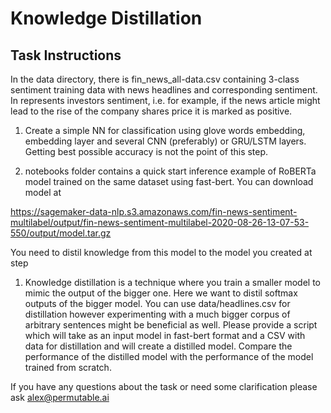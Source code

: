 # Knowledge Distillation

## Task Instructions
In the data directory, there is fin_news_all-data.csv containing 3-class 
sentiment training data with news headlines and corresponding sentiment. In 
represents investors sentiment, i.e. for example, if the news article might 
lead to the rise of the company shares price it is marked as positive.  

1. Create a simple NN for classification using glove words embedding, embedding 
layer and several CNN (preferably) or GRU/LSTM layers. Getting best possible 
accuracy is not the point of this step.

2. notebooks folder contains a quick start inference example of RoBERTa 
model trained on the same dataset using fast-bert. You can download model at

https://sagemaker-data-nlp.s3.amazonaws.com/fin-news-sentiment-multilabel/output/fin-news-sentiment-multilabel-2020-08-26-13-07-53-550/output/model.tar.gz 

You need to distil knowledge from this model to the model you created at step 
1. Knowledge distillation is a technique where you train a smaller model to 
mimic the output of the bigger one. Here we want to distil softmax outputs of 
the bigger model. You can use data/headlines.csv for distillation however 
experimenting with a much bigger corpus of arbitrary sentences might be 
beneficial as well. Please provide a script which will take as an input model in 
fast-bert format and a CSV with data for distillation and will create a 
distilled model. Compare the performance of the distilled model with the performance
of the model trained from scratch.

If you have any questions about the task or need some clarification please 
ask alex@permutable.ai
